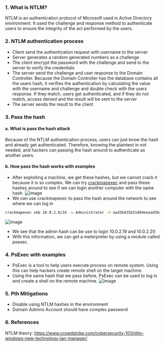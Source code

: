 ### 1. What is NTLM?
NTLM is an authentication protocol of Microsoft used in Active Directory environment. It used the challenge and response method to authenticate users to ensure the integrity of the act performed by the users.

### 2. NTLM authentication process
- Client send the authentication request with username to the server 
- Server generates a random generated numbers as a challenge
- The client encrypt the password with the challenge and send to the server to verify the credentials
- The server send the challenge and user response to the Domain Controller. Because the Domain Controller has the database contains all the users hash, it verifies the authentication by calculating the value with the username and challenge and double check with the users response. If they match, users get authenticated, and if they do not match, access denied and the result will be sent to the server
- The server sends the result to the client


### 3. Pass the hash
#### a. What is pass the hash attack
Because of the NTLM authentication process, users can just know the hash and already get authenticated. Therefore, knowing the plaintext in not needed, and hackers can passing the hash around to authenticate as another users.

#### b. How pass the hash works with examples
-	After exploiting a machine, we get these hashes, but we cannot crack it because it is so complex. We can try [crackmapexec](https://github.com/Porchetta-Industries/CrackMapExec) and pass these hashes around to see if we can login another computer with the same hash.
![image](https://user-images.githubusercontent.com/112114250/202681025-bb8e8fed-acae-466a-b32e-fc1a487c20f4.png)
- We can use crackmapexec to pass the hash around the network to see where we can log in
```bash
crackmapexec smb 10.0.2.0/24 -u Administrator -H aad3b435b51404eeaad3b435b51404ee:e45a314c664d40a227f9540121d1a29d
```
![image](https://user-images.githubusercontent.com/112114250/202681298-7a82b0fe-1927-4c37-bd8c-744e3f7158e7.png)
-	We see that the admin hash can be use to login 10.0.2.19 and 10.0.2.20 
- With this information, we can get a meterpreter by using a module called psexec.

### 4. PsExec with examples
-	PsExec is a tool to help users execute process on remote system. Using this can help hackers create remote shell on the target machine.
-	Using the same hash that we pass before, PsExec can be used to log in and create a shell on the remote machine.
![image](https://user-images.githubusercontent.com/112114250/202682339-ab8d2e8f-6be4-4671-8089-fd23ebe9a3af.png)

### 5. Pth Mitigations
- Disable using NTLM hashes in the environment
- Domain Admins Account should have complex password

### 6. References
NTLM theory: https://www.crowdstrike.com/cybersecurity-101/ntlm-windows-new-technology-lan-manager/
